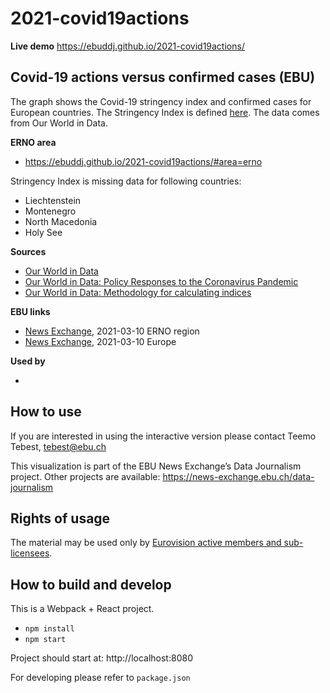 # 2021-covid19actions

**Live demo** https://ebuddj.github.io/2021-covid19actions/

## Covid-19 actions versus confirmed cases (EBU)

The graph shows the Covid-19 stringency index and confirmed cases for European countries. The Stringency Index is defined [here](https://ourworldindata.org/covid-government-stringency-index). The data comes from Our World in Data. 

**ERNO area** 
* https://ebuddj.github.io/2021-covid19actions/#area=erno

Stringency Index is missing data for following countries:
* Liechtenstein
* Montenegro
* North Macedonia
* Holy See

**Sources**
* [Our World in Data](https://ourworldindata.org/coronavirus)
* [Our World in Data: Policy Responses to the Coronavirus Pandemic](https://ourworldindata.org/covid-government-stringency-index)
* [Our World in Data: Methodology for calculating indices](https://github.com/OxCGRT/covid-policy-tracker/blob/master/documentation/index_methodology.md)

**EBU links**
* [News Exchange](https://news-exchange.ebu.ch/item_detail/6a57fcc436449d4eb10246c4acd4bb09/2021_21010873), 2021-03-10 ERNO region
* [News Exchange](https://news-exchange.ebu.ch/item_detail/6a57fcc436449d4eb10246c4acd4bb09/2021_21010870), 2021-03-10 Europe

**Used by**
* []()

## How to use

If you are interested in using the interactive version please contact Teemo Tebest, tebest@ebu.ch

This visualization is part of the EBU News Exchange’s Data Journalism project. Other projects are available: https://news-exchange.ebu.ch/data-journalism

## Rights of usage

The material may be used only by [Eurovision active members and sub-licensees](https://www.ebu.ch/eurovision-news/members-and-sublicensees).

## How to build and develop

This is a Webpack + React project.

* `npm install`
* `npm start`

Project should start at: http://localhost:8080

For developing please refer to `package.json`